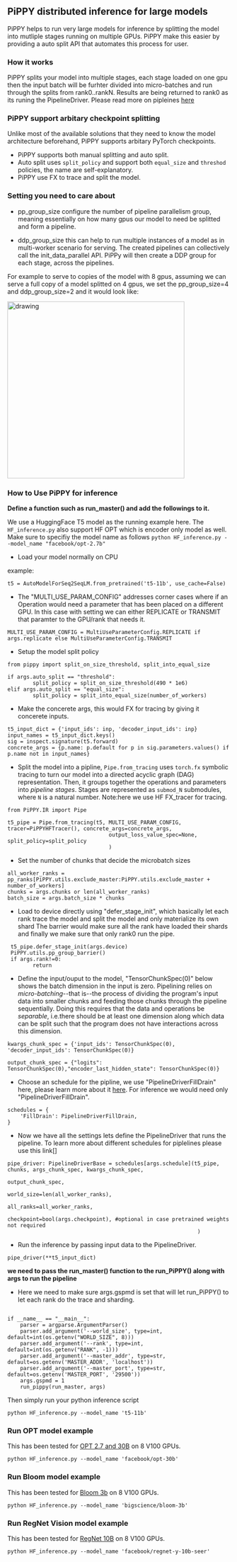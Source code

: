 ## PiPPY distributed inference for large models

PiPPY helps to run very large models for inference by splitting the model into mutliple stages running on multiple GPUs.
PiPPY make this easier by providing a auto split API that automates this process for user. 

### How it works

PiPPY splits your model into multiple stages, each stage loaded on one gpu then the input batch will be furhter divided into micro-batches and run through the splits from 
rank0..rankN. Results are being returned to rank0 as its runing the PipelineDriver. Please read more on pipleines [here](https://github.com/pytorch/tau/blob/main/README.md)

### PiPPY support arbitary checkpoint splitting 

Unlike most of the available solutions that they need to know the model architecture beforehand, PiPPY supports arbitary PyTorch checkpoints.
* PiPPY supports both manual splitting and auto split.
* Auto split uses `split_policy` and support both `equal_size` and `threshod` policies, the name are self-explanatory.
* PiPPY use FX to trace and split the model.

### Setting you need to care about

* pp_group_size configure the number of pipeline parallelism group, meaning essentially on how many gpus our model to need be splitted and form a pipeline.

* ddp_group_size this can help to run multiple instances of a model as in multi-worker scenario for serving. The created pipelines can collectively call the init_data_parallel API. PiPPy will then create a DDP group for each stage, across the pipelines. 

For example to serve to copies of the model with 8 gpus, assuming we can serve a full copy of a model splitted on 4 gpus, we set the pp_group_size=4 and ddp_group_size=2 and it would look like: 

<img src="https://user-images.githubusercontent.com/9162336/206640153-067fa973-6c8f-4f5f-b6e2-bfdeb31bde77.png" alt="drawing" width="400"/>



### How to Use PiPPY for inference

**Define a function such as run_master() and add the followings to it.**

We use a HuggingFace T5 model as the running example here. The `HF_inference.py` also support HF OPT which is encoder only model as well. Make sure to specifiy the model name as follows ` python HF_inference.py --model_name "facebook/opt-2.7b" `

* Load your model normally on CPU

example:

` t5 = AutoModelForSeq2SeqLM.from_pretrained('t5-11b', use_cache=False) `

* The "MULTI_USE_PARAM_CONFIG" addresses corner cases where if an Operation would need a parameter that has been placed on a different GPU. In this case with setting we can either REPLICATE or TRANSMIT that paramter to the GPU/rank that needs it. 

 `MULTI_USE_PARAM_CONFIG = MultiUseParameterConfig.REPLICATE if args.replicate else MultiUseParameterConfig.TRANSMIT`

*  Setup the model split policy

```
from pippy import split_on_size_threshold, split_into_equal_size

if args.auto_split == "threshold":
        split_policy = split_on_size_threshold(490 * 1e6)
elif args.auto_split == "equal_size":
        split_policy = split_into_equal_size(number_of_workers)
```
* Make the concerete args, this would FX for tracing by giving it concerete inputs.

```
t5_input_dict = {'input_ids': inp, 'decoder_input_ids': inp}
input_names = t5_input_dict.keys()
sig = inspect.signature(t5.forward)
concrete_args = {p.name: p.default for p in sig.parameters.values() if p.name not in input_names}
```

* Split the model into a pipline, `Pipe.from_tracing` uses `torch.fx` symbolic tracing to turn our model into a directed acyclic graph (DAG) representation. Then, it groups together the operations and parameters into _pipeline stages_. Stages are represented as `submod_N` submodules, where `N` is a natural number. Note:here we use HF FX_tracer for tracing.

```
from PiPPY.IR import Pipe

t5_pipe = Pipe.from_tracing(t5, MULTI_USE_PARAM_CONFIG, tracer=PiPPYHFTracer(), concrete_args=concrete_args,
                                output_loss_value_spec=None, split_policy=split_policy
                                )
```

* Set the number of chunks that decide the microbatch sizes

```
all_worker_ranks = pp_ranks[PiPPY.utils.exclude_master:PiPPY.utils.exclude_master + number_of_workers]
chunks = args.chunks or len(all_worker_ranks)
batch_size = args.batch_size * chunks

```
* Load to device directly using "defer_stage_init", which basically let each rank trace the model and split the model and only materialize its own shard
The barrier would make sure all the rank have loaded their shards and finally we make sure that only rank0 run the pipe.

```
 t5_pipe.defer_stage_init(args.device)
 PiPPY.utils.pp_group_barrier()
 if args.rank!=0:
        return 
 ```

* Define the input/ouput to the model, "TensorChunkSpec(0)" below shows the batch dimension in the input is zero. Pipelining relies on _micro-batching_--that is--the process of dividing the program's input data into smaller chunks and feeding those chunks through the pipeline sequentially. Doing this requires that the data and operations be _separable_, i.e.there should be at least one dimension along which data can be split such that the program does not have interactions across this dimension.

```
kwargs_chunk_spec = {'input_ids': TensorChunkSpec(0), 'decoder_input_ids': TensorChunkSpec(0)}

output_chunk_spec = {"logits": TensorChunkSpec(0),"encoder_last_hidden_state": TensorChunkSpec(0)}

```
* Choose an schedule for the pipline, we use "PipelineDriverFillDrain" here, please learn more about it [here](https://github.com/pytorch/tau/blob/main/README.md#advanced-pipeline-schedules). For inference we would need only "PipelineDriverFillDrain".

```
schedules = {
    'FillDrain': PipelineDriverFillDrain,
}
```
* Now we have all the settings lets define the PipelineDriver that runs the pipeline. To learn more about different schedules for piplelines please use this link[]

```
pipe_driver: PipelineDriverBase = schedules[args.schedule](t5_pipe, chunks, args_chunk_spec, kwargs_chunk_spec,
                                                            output_chunk_spec,
                                                            world_size=len(all_worker_ranks),
                                                            all_ranks=all_worker_ranks,
                                                            checkpoint=bool(args.checkpoint), #optional in case pretrained weights not required
                                                            )
```

* Run the inference by passing input data to the PipelineDriver.

`pipe_driver(**t5_input_dict)`


**we need to pass the run_master() function to the run_PiPPY() along with args to run the pipeline**

* Here we need to make sure args.gspmd is set that will let run_PiPPY() to let each rank do the trace and sharding.

```

if __name__ == "__main__":
    parser = argparse.ArgumentParser()
    parser.add_argument('--world_size', type=int, default=int(os.getenv("WORLD_SIZE", 8)))
    parser.add_argument('--rank', type=int, default=int(os.getenv("RANK", -1)))
    parser.add_argument('--master_addr', type=str, default=os.getenv('MASTER_ADDR', 'localhost'))
    parser.add_argument('--master_port', type=str, default=os.getenv('MASTER_PORT', '29500'))
    args.gspmd = 1
    run_pippy(run_master, args)

```
Then simply run your python inference script

` python HF_inference.py --model_name 't5-11b' `

### Run OPT model example

This has been tested for [OPT 2.7 and 30B](https://huggingface.co/facebook/opt-30b) on 8 V100 GPUs.

` python HF_inference.py --model_name 'facebook/opt-30b' `

### Run Bloom model example

This has been tested for [Bloom 3b](https://huggingface.co/docs/transformers/model_doc/bloom) on 8 V100 GPUs.

` python HF_inference.py --model_name 'bigscience/bloom-3b' `

### Run RegNet Vision model example

This has been tested for [RegNet 10B](https://huggingface.co/facebook/regnet-y-10b-seer) on 8 V100 GPUs.

` python HF_inference.py --model_name 'facebook/regnet-y-10b-seer' `
